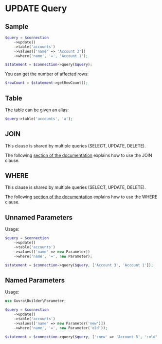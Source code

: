 # UPDATE Query

## Sample

```php
$query = $connection
    ->update()
    ->table('accounts')
    ->values(['name' => 'Account 3'])
    ->where('name', '=', 'Account 1');

$statement = $connection->query($query);
```

You can get the number of affected rows:

```php
$rowCount = $statement->getRowCount();
```

## Table

The table can be given an alias:

```php
$query->table('accounts', 'a');
```

## JOIN

This clause is shared by multiple queries (SELECT, UPDATE, DELETE).

The following [section of the documentation](join.md) explains how to use the JOIN clause.

## WHERE

This clause is shared by multiple queries (SELECT, UPDATE, DELETE).

The following [section of the documentation](conditions.md) explains how to use the WHERE clause.

## Unnamed Parameters

Usage:

```php
$query = $connection
    ->update()
    ->table('accounts')
    ->values(['name' => new Parameter])
    ->where('name', '=', new Parameter);

$statement = $connection->query($query, ['Account 3', 'Account 1']);
```

## Named Parameters

Usage:

```php
use Guvra\Builder\Parameter;

$query = $connection
    ->update()
    ->table('accounts')
    ->values(['name' => new Parameter('new')])
    ->where('name', '=', new Parameter('old'));

$statement = $connection->query($query, [':new' => 'Account 3', ':old' => 'Account 1']);
```
